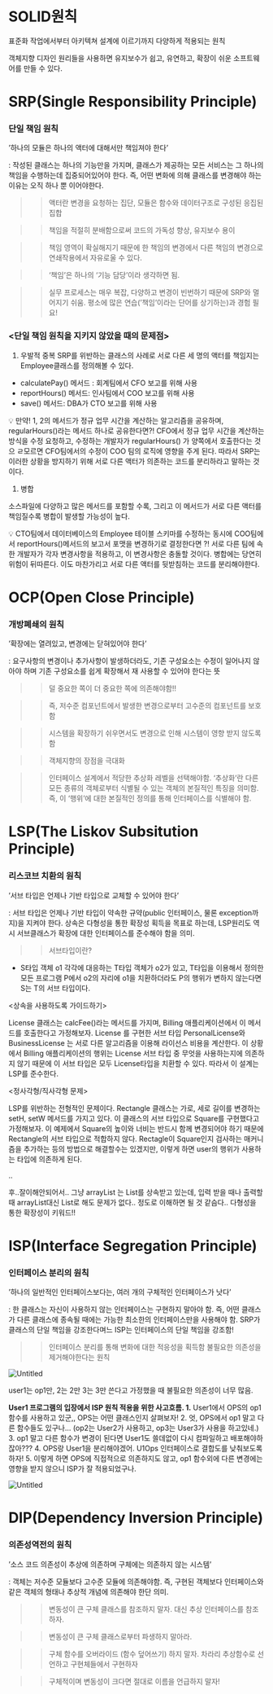 # SOLID원칙

표준화 작업에서부터 아키텍쳐 설계에 이르기까지 다양하게 적용되는 원칙

객체지향 디자인 원리들을 사용하면 유지보수가 쉽고, 유연하고, 확장이 쉬운 소프트웨어를 만들 수 있다.

# **S**RP(Single Responsibility Principle)

### 단일 책임 원칙
’하나의 모듈은 하나의 액터에 대해서만 책임져야 한다’

: 작성된 클래스는 하나의 기능만을 가지며, 클래스가 제공하는 모든 서비스는 그 하나의 책임을 수행하는데 집중되어있어야 한다. 즉, 어떤 변화에 의해 클래스를 변경해야 하는 이유는 오직 하나 뿐 이어야한다. 

>> 액터란 변경을 요청하는 집단, 모듈은 함수와 데이터구조로 구성된 응집된 집합

>> 책임을 적절히 분배함으로써 코드의 가독성 향상, 유지보수 용이

>> 책임 영역이 확실해지기 때문에 한 책임의 변경에서 다른 책임의 변경으로 연쇄작용에서 자유로울 수 있다.

>> ‘책임’은 하나의 ‘기능 담당’이라 생각하면 됨.

>> 실무 프로세스는 매우 복잡, 다양하고 변경이 빈번하기 때문에 SRP와 멀어지기 쉬움. 평소에 많은 연습(’책임’이라는 단어를 상기하는)과 경험 필요!

### <단일 책임 원칙을 지키지 않았을 때의 문제점>

1. 우발적 중복
SRP를 위반하는 클래스의 사례로 서로 다른 세 명의 액터를 책임지는 Employee클래스를 정의해볼 수 있다.

- calculatePay() 메서드 : 회계팀에서 CFO 보고를 위해 사용
- reportHours() 메서드: 인사팀에서 COO 보고를 위해 사용
- save() 메서드: DBA가 CTO 보고를 위해 사용

<aside>
💡 만약! 1, 2의 메서드가 정규 업무 시간을 계산하는 알고리즘을 공유하며, regularHours()라는 메서드 하나로 공유한다면?!
CFO에서 정규 업무 시간을 계산하는 방식을 수정 요청하고, 수정하는 개발자가 regularHours() 가 양쪽에서 호출한다는 것으 ㄹ모르면 CFO팀에서의 수정이 COO 팀의 로직에 영향을 주게 된다. 
따라서 SRP는 이러한 상황을 방지하기 위해 서로 다른 액터가 의존하는 코드를 분리하라고 말하는 것이다.

</aside>

1. 병합

소스파일에 다양하고 많은 메서드를 포함할 수록, 그리고 이 메서드가 서로 다른 액터를 책임질수록 병합이 발생할 가능성이 높다.

<aside>
💡 CTO팀에서 데이터베이스의 Employee 테이블 스키마를 수정하는 동시에 COO팀에서 reportHours()메서드의 보고서 포맷을 변경하기로 결정한다면 ?!
서로 다른 팀에 속한 개발자가 각자 변경사항을 적용하고, 이 변경사항은 충돌할 것이다. 병합에는 당연히 위험이 뒤따른다.
이도 마찬가리고 서로 다른 액터를 뒷받침하는 코드를 분리해야한다.

</aside>

# OCP(Open Close Principle)

### 개방폐쇄의 원칙
’확장에는 열려있고, 변경에는 닫혀있어야 한다’

: 요구사항의 변경이나 추가사항이 발생하더라도, 기존 구성요소는 수정이 일어나지 않아야 하며 기존 구성요소를 쉽게 확장해서 재 사용할 수 있어야 한다는 뜻

>> 덜 중요한 쪽이 더 중요한 쪽에 의존해야함!!

>> 즉, 저수준 컴포넌트에서 발생한 변경으로부터 고수준의 컴포넌트를 보호함

>> 시스템을 확장하기 쉬우면서도 변경으로 인해 시스템이 영향 받지 않도록 함

>> 객체지향의 장점을 극대화

>> 인터페이스 설계에서 적당한 추상화 레벨을 선택해야함. ‘추상화’란 다른 모든 종류의 객체로부터 식별될 수 있는 객체의 본질적인 특징을 의미함. 즉, 이 ‘행위’에 대한 본질적인 정의를 통해 인터페이스를 식별해야 함.

# LSP(The Liskov Subsitution Principle)

### 리스코브 치환의 원칙
’서브 타입은 언제나 기반 타입으로 교체할 수 있어야 한다’

: 서브 타입은 언제나 기반 타입이 약속한 규약(public 인터페이스, 물론 exception까지)을 지켜야 한다. 상속은 다형성을 통한 확장성 획득을 목표로 하는데, LSP원리도 역시 서브클래스가 확장에 대한 인터페이스를 준수해야 함을 의미. 

>> 서브타입이란?
- S타입 객체 o1 각각에 대응하는 T타입 객체가 o2가 있고, T타입을 이용해서 정의한 모든 프로그램 P에서 o2의 자리에 o1을 치환하더라도 P의 행위가 변하지 않는다면 S는 T의 서브 타입이다.

<상속을 사용하도록 가이드하기>

License 클래스는 calcFee()라는 메서드를 가지며, Billing 애플리케이션에서 이 메서드를 호출한다고 가정해보자. License 를 구현한 서브 타입 PersonalLicense와 BusinessLicense 는 서로 다른 알고리즘을 이용해 라이선스 비용을 계산한다. 이 상황에서 Billing 애플리케이션의 행위는 License 서브 타입 중 무엇을 사용하는지에 의존하지 않기 때문에 이 서브 타입은 모두 License타입을 치환할 수 있다. 따라서 이 설계는 LSP를 준수한다.

<정사각형/직사각형 문제>

LSP를 위반하는 전형적인 문제이다. Rectangle 클래스는 가로, 세로 길이를 변경하는 setH, setW 메서드를 가지고 있다. 이 클래스의 서브 타입으로 Square를 구현했다고 가정해보자. 이 예제에서 Square의 높이와 너비는 반드시 함께 변경되어야 하기 때문에 Rectangle의 서브 타입으로 적합하지 않다. Rectagle이 Square인지 검사하는 매커니즘을 추가하는 등의 방법으로 해결할수는 있겠지만, 이렇게 하면 user의 행위가 사용하는 타입에 의존하게 된다.

..

후..잘이해안되어서.. 그냥 arrayList 는 List를 상속받고 있는데, 입력 받을 때나 출력할 때 arrayList대신 List로 해도 문제가 없다.. 정도로 이해하면 될 것 같슴다.. 다형성을 통한 확장성이 키워드!!

# ISP(Interface Segregation Principle)

### 인터페이스 분리의 원칙
’하나의 일반적인 인터페이스보다는, 
여러 개의 구체적인 인터페이스가 낫다’

: 한 클래스는 자신이 사용하지 않는 인터페이스는 구현하지 말아야 함. 즉, 어떤 클래스가 다른 클래스에 종속될 때에는 가능한 최소한의 인터페이스만을 사용해야 함. SRP가 클래스의 단일 책임을 강조한다며느 ISP는 인터페이스의 단일 책임을 강조함! 

>> 인터페이스 분리를 통해 변화에 대한 적응성을 획득함
>> 불필요한 의존성을 제거해야한다는 원칙

![Untitled](SOLID%E1%84%8B%E1%85%AF%E1%86%AB%E1%84%8E%E1%85%B5%E1%86%A8%20a3646a89246646cb9a9c40916758a171/Untitled.png)

user1는 op1만, 2는 2만 3는 3만 쓴다고 가정했을 때 불필요한 의존성이 너무 많음.

**User1 프로그램의 입장에서 ISP 원칙 적용을 위한 사고흐름.
1.** User1에서 OPS의 op1함수를 사용하고 있군,, OPS는 어떤 클래스인지 살펴보자!
2. 엇, OPS에서 op1 말고 다른 함수들도 있구나... (op2는 User2가 사용하고, op3는 User3가 사용을 하고있네.)
3. op1 말고 다른 함수가 변경이 된다면 User1도 쓸데없이 다시 컴파일하고 배포해야하잖아???
4. OPS랑 User1을 분리해야겠어. U1Ops 인터페이스로 결합도를 낮춰보도록하자!
5. 이렇게 하면 OPS에 직접적으로 의존하지도 않고, op1 함수외에 다른 변경에는 영향을 받지 않으니 ISP가 잘 적용되었구나.

![Untitled](SOLID%E1%84%8B%E1%85%AF%E1%86%AB%E1%84%8E%E1%85%B5%E1%86%A8%20a3646a89246646cb9a9c40916758a171/Untitled%201.png)

# DIP(Dependency Inversion Principle)

### 의존성역전의 원칙
’소스 코드 의존성이 추상에 의존하며 구체에는 의존하지 않는 시스템’

: 객체는 저수준 모듈보다 고수준 모듈에 의존해야함. 즉, 구현된 객체보다 인터페이스와 같은 객체의 형태나 추상적 개념에 의존해야 한단 의미. 

>> 변동성이 큰 구체 클래스를 참조하지 말자. 대신 추상 인터페이스를 참조하자.

>> 변동성이 큰 구체 클래스로부터 파생하지 말아라.

>> 구체 함수를 오버라이드 (함수 덮어쓰기) 하지 말자. 차라리 추상함수로 선언하고 구현체들에서 구현하자

>> 구체적이며 변동성이 크다면 절대로 이름을 언급하지 말자!
